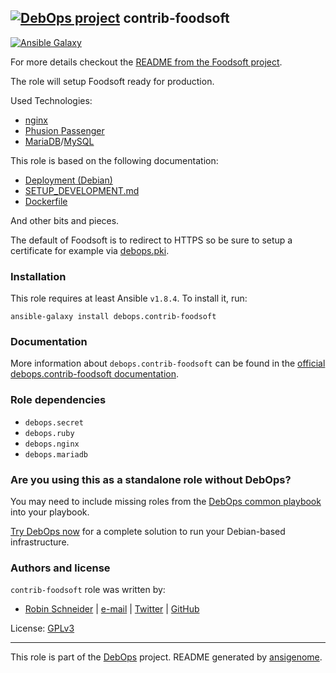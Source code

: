 ## [![DebOps project](http://debops.org/images/debops-small.png)](http://debops.org) contrib-foodsoft

<!-- This file was generated by Ansigenome. Do not edit this file directly but
     instead have a look at the files in the ./meta/ directory. -->

  [![Ansible Galaxy](http://img.shields.io/badge/galaxy-debops.contrib--foodsoft-660198.svg?style=flat)](https://galaxy.ansible.com/detail#/role/5939)

For more details checkout the [README from the Foodsoft project][foodsoft.readme].

The role will setup Foodsoft ready for production.

Used Technologies:

* [nginx](http://nginx.org/)
* [Phusion Passenger](https://www.phusionpassenger.com/)
* [MariaDB](https://mariadb.org/)/[MySQL](https://www.mysql.de/)

This role is based on the following documentation:

* [Deployment (Debian)](https://github.com/foodcoop-adam/foodsoft/wiki/Deployment-%28Debian%29)
* [SETUP_DEVELOPMENT.md](https://github.com/foodcoops/foodsoft/blob/master/doc/SETUP_DEVELOPMENT.md#manual-configuration)
* [Dockerfile](https://github.com/foodcoops/foodsoft/blob/master/Dockerfile)

And other bits and pieces.

The default of Foodsoft is to redirect to HTTPS so be sure to setup a certificate for example via [debops.pki].

[debops.pki]: https://galaxy.ansible.com/detail#/role/1588
[foodsoft.readme]: https://github.com/foodcoops/foodsoft

### Installation

This role requires at least Ansible `v1.8.4`. To install it, run:

```Shell
ansible-galaxy install debops.contrib-foodsoft
```

### Documentation

More information about `debops.contrib-foodsoft` can be found in the
[official debops.contrib-foodsoft documentation](http://docs.debops.org/en/latest/ansible/roles/ansible-contrib-foodsoft/docs/).


### Role dependencies

- `debops.secret`
- `debops.ruby`
- `debops.nginx`
- `debops.mariadb`

### Are you using this as a standalone role without DebOps?

You may need to include missing roles from the [DebOps common
playbook](https://github.com/debops/debops-playbooks/blob/master/playbooks/common.yml)
into your playbook.

[Try DebOps now](https://github.com/debops/debops) for a complete solution to run your Debian-based infrastructure.





### Authors and license

`contrib-foodsoft` role was written by:

- [Robin Schneider](http://ypid.de/) | [e-mail](mailto:ypid@riseup.net) | [Twitter](https://twitter.com/ypid) | [GitHub](https://github.com/ypid)

License: [GPLv3](https://tldrlegal.com/license/gnu-general-public-license-v3-(gpl-3))

***

This role is part of the [DebOps](http://debops.org/) project. README generated by [ansigenome](https://github.com/nickjj/ansigenome/).
